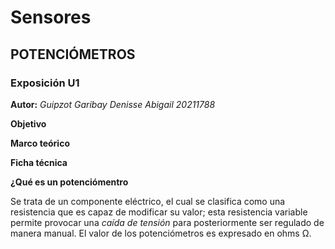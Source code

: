 # Sensores
## POTENCIÓMETROS
### Exposición U1 
**Autor:** *Guipzot Garibay Denisse Abigail 20211788*


**Objetivo**

**Marco teórico**

**Ficha técnica**

__¿Qué es un potenciómentro__

Se trata de un componente eléctrico, el cual se clasifica como una resistencia que es capaz de modificar su valor; esta resistencia variable permite provocar una _caída de tensión_ para posteriormente ser regulado de manera manual. El valor de los potenciómetros es expresado en ohms Ω.
